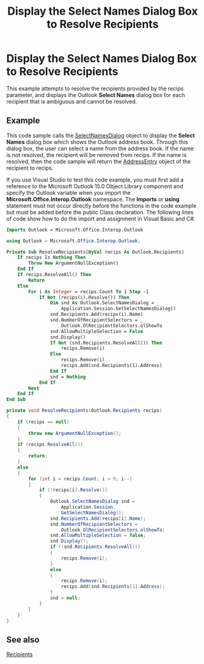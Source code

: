﻿---
title: 'Display the Select Names Dialog Box to Resolve Recipients'
TOCTitle: 'Display the Select Names Dialog Box to Resolve Recipients'
ms:assetid: 841dd4cd-6d69-46d5-8c83-e28c95b631a9
ms:mtpsurl: https://msdn.microsoft.com/en-us/library/Bb646055(v=office.15)
ms:contentKeyID: 55119876
ms.date: 07/24/2014
mtps_version: v=office.15



---

# Display the Select Names Dialog Box to Resolve Recipients

This example attempts to resolve the recipients provided by the recips parameter, and displays the Outlook **Select Names** dialog box for each recipient that is ambiguous and cannot be resolved.

## Example

This code sample calls the [SelectNamesDialog](https://msdn.microsoft.com/en-us/library/bb609866\(v=office.15\)) object to display the **Select Names** dialog box which shows the Outlook address book. Through this dialog box, the user can select a name from the address book. If the name is not resolved, the recipient will be removed from recips. If the name is resolved, then the code sample will return the [AddressEntry](https://msdn.microsoft.com/en-us/library/bb609728\(v=office.15\)) object of the recipient to recips.

If you use Visual Studio to test this code example, you must first add a reference to the Microsoft Outlook 15.0 Object Library component and specify the Outlook variable when you import the **Microsoft.Office.Interop.Outlook** namespace. The **Imports** or **using** statement must not occur directly before the functions in the code example but must be added before the public Class declaration. The following lines of code show how to do the import and assignment in Visual Basic and C\#.

```vb
Imports Outlook = Microsoft.Office.Interop.Outlook
```

```csharp
using Outlook = Microsoft.Office.Interop.Outlook;
```

```vb
Private Sub ResolveRecipients(ByVal recips As Outlook.Recipients)
    If recips Is Nothing Then
        Throw New ArgumentNullException()
    End If
    If recips.ResolveAll() Then
        Return
    Else
        For i As Integer = recips.Count To 1 Step -1
            If Not (recips(i).Resolve()) Then
                Dim snd As Outlook.SelectNamesDialog = _
                    Application.Session.GetSelectNamesDialog()
                snd.Recipients.Add(recips(i).Name)
                snd.NumberOfRecipientSelectors = _
                    Outlook.OlRecipientSelectors.olShowTo
                snd.AllowMultipleSelection = False
                snd.Display()
                If Not (snd.Recipients.ResolveAll()) Then
                    recips.Remove(i)
                Else
                    recips.Remove(i)
                    recips.Add(snd.Recipients(1).Address)
                End If
                snd = Nothing
            End If
        Next
    End If
End Sub
```

```csharp
private void ResolveRecipients(Outlook.Recipients recips)
{
    if (recips == null)
    {
        throw new ArgumentNullException();
    }
    if (recips.ResolveAll())
    {
        return;
    }
    else
    {
        for (int i = recips.Count; i > 0; i--)
        {
            if (!recips[i].Resolve())
            {
                Outlook.SelectNamesDialog snd =
                    Application.Session.
                    GetSelectNamesDialog();
                snd.Recipients.Add(recips[i].Name);
                snd.NumberOfRecipientSelectors =
                    Outlook.OlRecipientSelectors.olShowTo;
                snd.AllowMultipleSelection = false;
                snd.Display();
                if (!snd.Recipients.ResolveAll())
                {
                    recips.Remove(i);
                }
                else
                {
                    recips.Remove(i);
                    recips.Add(snd.Recipients[1].Address);
                }
                snd = null;
            }
        }
    }
}
```

## See also



[Recipients](recipients.md)

